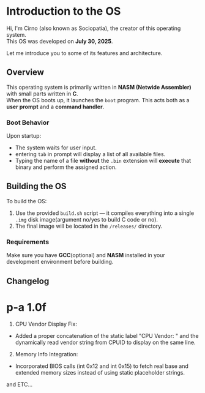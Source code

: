 # Introduction to the OS

Hi, I'm Cirno (also known as Sociopatia), the creator of this operating system.  
This OS was developed on **July 30, 2025**.

Let me introduce you to some of its features and architecture.

## Overview

This operating system is primarily written in **NASM (Netwide Assembler)** with small parts written in **C**.  
When the OS boots up, it launches the `boot` program. This acts both as a **user prompt** and a **command handler**.

### Boot Behavior

Upon startup:
- The system waits for user input.
- entering `tab` in prompt will display a list of all available files.
- Typing the name of a file **without** the `.bin` extension will **execute** that binary and perform the assigned action.

## Building the OS

To build the OS:

1. Use the provided `build.sh` script — it compiles everything into a single `.img` disk image(argument no/yes to build C code or no).
2. The final image will be located in the `/releases/` directory.

### Requirements

Make sure you have **GCC**(optional) and **NASM** installed in your development environment before building.

## Changelog
# p-a 1.0f
1. CPU Vendor Display Fix:  
 - Added a proper concatenation of the static label "CPU Vendor: " and the dynamically read vendor string from CPUID to display on the same line.  

2. Memory Info Integration:  
 - Incorporated BIOS calls (int 0x12 and int 0x15) to fetch real base and extended memory sizes instead of using static placeholder strings.  

and ETC...  
